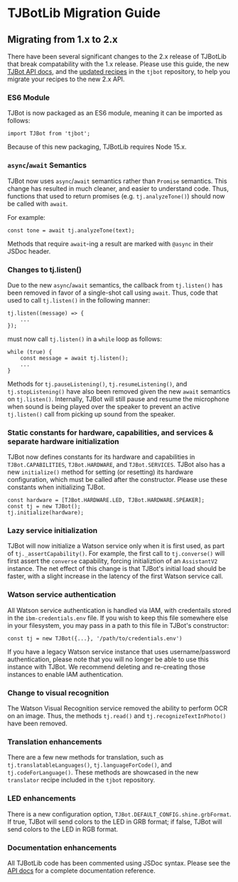# TJBotLib Migration Guide

## Migrating from 1.x to 2.x
There have been several significant changes to the 2.x release of TJBotLib that break compatability with the 1.x release. Please use this guide, the new [TJBot API docs](https://ibmtjbot.github.io/docs/tjbot/2.0.0/), and the [updated recipes](https://github.com/ibmtjbot/tjbot/tree/master/recipes) in the `tjbot` repository, to help you migrate your recipes to the new 2.x API.

### ES6 Module
TJBot is now packaged as an ES6 module, meaning it can be imported as follows:

    import TJBot from 'tjbot';

Because of this new packaging, TJBotLib requires Node 15.x.

### `async`/`await` Semantics
TJBot now uses `async`/`await` semantics rather than `Promise` semantics. This change has resulted in much cleaner, and easier to understand code. Thus, functions that used to return promises (e.g. `tj.analyzeTone()`) should now be called with `await`.

 For example:

    const tone = await tj.analyzeTone(text);

Methods that require `await`-ing a result are marked with `@async` in their JSDoc header.

### Changes to tj.listen()
Due to the new `async`/`await` semantics, the callback from `tj.listen()` has been removed in favor of a single-shot call using `await`. Thus, code that used to call `tj.listen()` in the following manner:

    tj.listen((message) => {
        ...
    });

must now call `tj.listen()` in a `while` loop as follows:

    while (true) {
        const message = await tj.listen();
        ...
    }

Methods for `tj.pauseListening()`, `tj.resumeListening()`, and `tj.stopListening()` have also been removed given the new `await` semantics on `tj.listen()`. Internally, TJBot will still pause and resume the microphone when sound is being played over the speaker to prevent an active `tj.listen()` call from picking up sound from the speaker.

### Static constants for hardware, capabilities, and services & separate hardware initialization
TJBot now defines constants for its hardware and capabilities in `TJBot.CAPABILITIES`, `TJBot.HARDWARE`, and `TJBot.SERVICES`. TJBot also has a new `initialize()` method for setting (or resetting) its hardware configuration, which must be called after the constructor. Please use these constants when initializing TJBot.

    const hardware = [TJBot.HARDWARE.LED, TJBot.HARDWARE.SPEAKER];
    const tj = new TJBot();
    tj.initialize(hardware);

### Lazy service initialization
TJBot will now initialize a Watson service only when it is first used, as part of `tj._assertCapability()`. For example, the first call to `tj.converse()` will first assert the `converse` capability, forcing initializtion of an `AssistantV2` instance. The net effect of this change is that TJBot's initial load should be faster, with a slight increase in the latency of the first Watson service call.

### Watson service authentication
All Watson service authentication is handled via IAM, with credentails stored in the `ibm-credentials.env` file. If you wish to keep this file somewhere else in your filesystem, you may pass in a path to this file in TJBot's constructor:

    const tj = new TJBot({...}, '/path/to/credentials.env')

If you have a legacy Watson service instance that uses username/password authentication, please note that you will no longer be able to use this instance with TJBot. We recommend deleting and re-creating those instances to enable IAM authentication.

### Change to visual recognition
The Watson Visual Recognition service removed the ability to perform OCR on an image. Thus, the methods `tj.read()` and `tj.recognizeTextInPhoto()` have been removed.

### Translation enhancements
There are a few new methods for translation, such as `tj.translatableLanguages()`, `tj.languageForCode()`, and `tj.codeForLanguage()`. These methods are showcased in the new `translator` recipe included in the `tjbot` repository.

### LED enhancements
There is a new configuration option, `TJBot.DEFAULT_CONFIG.shine.grbFormat`. If true, TJBot will send colors to the LED in GRB format; if false, TJBot will send colors to the LED in RGB format.

### Documentation enhancements
All TJBotLib code has been commented using JSDoc syntax. Please see the [API docs](https://ibmtjbot.github.io/docs/tjbot/2.0.0/) for a complete documentation reference.
